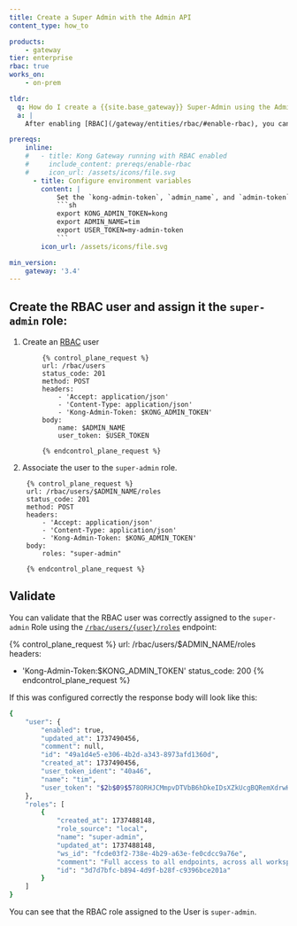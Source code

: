 ```yaml
---
title: Create a Super Admin with the Admin API
content_type: how_to

products:
    - gateway
tier: enterprise
rbac: true
works_on:
    - on-prem

tldr: 
  q: How do I create a {{site.base_gateway}} Super-Admin using the Admin API
  a: |
    After enabling [RBAC](/gateway/entities/rbac/#enable-rbac), you can create a Super-Admin user by issuing a `POST` request to the [`/rbac/users/`](/api/gateway/admin-ee/#/operations/post-rbac-users) endpoint. Then associate the user to the `super-admin` role.

prereqs:
    inline:
    #   - title: Kong Gateway running with RBAC enabled
    #     include_content: prereqs/enable-rbac
    #     icon_url: /assets/icons/file.svg
      - title: Configure environment variables
        content: |
            Set the `kong-admin-token`, `admin_name`, and `admin-token`, for example: 
            ```sh
            export KONG_ADMIN_TOKEN=kong
            export ADMIN_NAME=tim
            export USER_TOKEN=my-admin-token
            ```
        icon_url: /assets/icons/file.svg

min_version:
    gateway: '3.4'
---
```



## Create the RBAC user and assign it the `super-admin` role: 

1. Create an [RBAC](/gateway/entities/rbac/) user

            {% control_plane_request %}
            url: /rbac/users
            status_code: 201
            method: POST
            headers:
                - 'Accept: application/json'
                - 'Content-Type: application/json'
                - 'Kong-Admin-Token: $KONG_ADMIN_TOKEN'
            body:
                name: $ADMIN_NAME
                user_token: $USER_TOKEN

            {% endcontrol_plane_request %}
2. Associate the user to the `super-admin` role.
        

            
        {% control_plane_request %}
        url: /rbac/users/$ADMIN_NAME/roles
        status_code: 201
        method: POST
        headers:
            - 'Accept: application/json'
            - 'Content-Type: application/json'
            - 'Kong-Admin-Token: $KONG_ADMIN_TOKEN'
        body:
            roles: "super-admin"

        {% endcontrol_plane_request %}

## Validate

You can validate that the RBAC user was correctly assigned to the `super-admin` Role using the [`/rbac/users/{user}/roles`](/api/gateway/admin-ee/#/operations/get-rbac-users-name_or_id-roles) endpoint: 

{% control_plane_request %}
url: /rbac/users/$ADMIN_NAME/roles
headers:
  - 'Kong-Admin-Token:$KONG_ADMIN_TOKEN'
status_code: 200
{% endcontrol_plane_request %}

If this was configured correctly the response body will look like this: 

```sh
{
	"user": {
		"enabled": true,
		"updated_at": 1737490456,
		"comment": null,
		"id": "49a1d4e5-e306-4b2d-a343-8973afd1360d",
		"created_at": 1737490456,
		"user_token_ident": "40a46",
		"name": "tim",
		"user_token": "$2b$09$578ORHJCMmpvDTVbB6hDkeIDsXZkUcgBQRemXdrwH2ex8IYBKWSE."
	},
	"roles": [
		{
			"created_at": 1737488148,
			"role_source": "local",
			"name": "super-admin",
			"updated_at": 1737488148,
			"ws_id": "fcde03f2-738e-4b29-a63e-fe0cdcc9a76e",
			"comment": "Full access to all endpoints, across all workspaces",
			"id": "3d7d7bfc-b894-4d9f-b28f-c9396bce201a"
		}
	]
}
```
You can see that the RBAC role assigned to the User is `super-admin`.